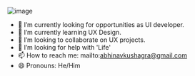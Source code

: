 ![image](https://user-images.githubusercontent.com/17827196/126042818-538f2e55-9262-4625-8e1f-23ef7532b2d9.png)



- 🔭 I’m currently looking for opportunities as UI developer.
- 🌱 I’m currently learning UX Design.
- 👯 I’m looking to collaborate on UX projects.
- 🤔 I’m looking for help with 'Life'
- 📫 How to reach me: mailto:abhinavkushagra@gmail.com
- 😄 Pronouns: He/Him
